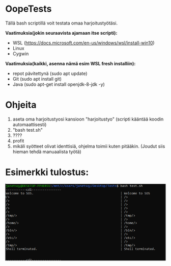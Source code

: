 # OopeTests
Tällä bash scriptillä voit testata omaa harjoitustyötäsi.

**Vaatimuksia(jokin seuraavista ajamaan itse scripti):**
* WSL (https://docs.microsoft.com/en-us/windows/wsl/install-win10)
* Linux
* Cygwin

**Vaatimuksia(kaikki, asenna nämä esim WSL fresh installiin):**
* repot pävitettynä (sudo apt update)
* Git (sudo apt install git)
* Java (sudo apt-get install openjdk-8-jdk -y)
# Ohjeita
1. aseta oma harjoitustyosi kansioon "harjoitustyo" (scripti kääntää koodin automaattisesti)
2. "bash test.sh"
3. ????
4. profit 
5. mikäli syötteet olivat identtisiä, ohjelma toimii kuten pitääkin.
 (Joudut siis hieman tehdä manuaalista työtä)

# Esimerkki tulostus: 
![](./esimerkit/image.png)

